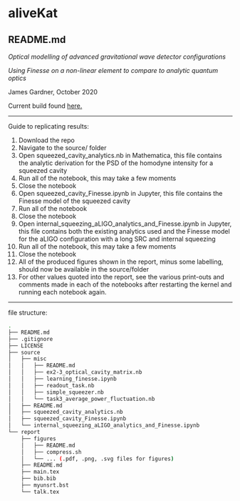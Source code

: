 # aliveKat
## README.md
*Optical modelling of advanced gravitational wave detector configurations*

*Using Finesse on a non-linear element to compare to analytic quantum optics*

James Gardner, October 2020

Current build found [here.](https://github.com/daccordeon/aliveKat)

---
Guide to replicating results:
1. Download the repo
2. Navigate to the source/ folder
3. Open squeezed_cavity_analytics.nb in Mathematica, this file contains the analytic derivation for the PSD of the homodyne intensity for a squeezed cavity 
4. Run all of the notebook, this may take a few moments
5. Close the notebook
6. Open squeezed_cavity_Finesse.ipynb in Jupyter, this file contains the Finesse model of the squeezed cavity
7. Run all of the notebook
8. Close the notebook
9. Open internal_squeezing_aLIGO_analytics_and_Finesse.ipynb in Jupyter, this file contains both the existing analytics used and the Finesse model for the aLIGO configuration with a long SRC and internal squeezing 
10. Run all of the notebook, this may take a few moments
11. Close the notebook
12. All of the produced figures shown in the report, minus some labelling, should now be available in the source/folder  
13. For other values quoted into the report, see the various print-outs and comments made in each of the notebooks after restarting the kernel and running each notebook again.

---
file structure:
```bash
.
├── README.md
├── .gitignore
├── LICENSE
├── source
│   ├── misc
│   │   ├── README.md
│   │   ├── ex2-3_optical_cavity_matrix.nb
│   │   ├── learning_finesse.ipynb
│   │   ├── readout_task.nb
│   │   ├── simple_squeezer.nb
│   │   └── task3_average_power_fluctuation.nb
│   ├── README.md
│   ├── squeezed_cavity_analytics.nb
│   ├── squeezed_cavity_Finesse.ipynb
│   └── internal_squeezing_aLIGO_analytics_and_Finesse.ipynb
└── report
    ├── figures
    │   ├── README.md
    │   ├── compress.sh
    │   └── ... (.pdf, .png, .svg files for figures)
    ├── README.md
    ├── main.tex
    ├── bib.bib
    ├── myunsrt.bst
    └── talk.tex
```
[//]: # (tree -I '*.pdf|*.png')
